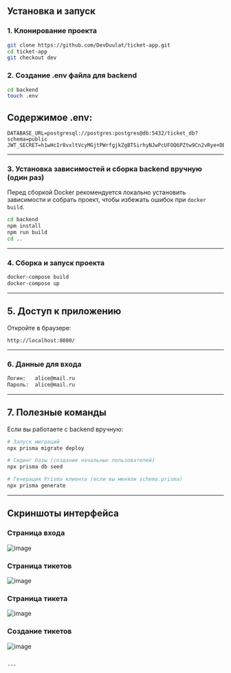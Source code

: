 
## Установка и запуск

### 1. Клонирование проекта

```bash
git clone https://github.com/DevDuulat/ticket-app.git
cd ticket-app
git checkout dev
````

### 2. Создание .env файла для backend

```bash
cd backend
touch .env
```

## Содержимое .env:

```env
DATABASE_URL=postgresql://postgres:postgres@db:5432/ticket_db?schema=public
JWT_SECRET=h1wHcIr8vxltVcyMGjtPWrfgjkZgBTSirhyNJwPcUFOQ6PZtw9Cn2vRye+DB9SF4
```

---

### 3. Установка зависимостей и сборка backend вручную (один раз)

Перед сборкой Docker рекомендуется локально установить зависимости и собрать проект, чтобы избежать ошибок при `docker build`.

```bash
cd backend
npm install
npm run build
cd ..
```

---

### 4. Сборка и запуск проекта

```bash
docker-compose build
docker-compose up
```

---

## 5. Доступ к приложению

Откройте в браузере:

```
http://localhost:8080/
```

---

### 6. Данные для входа

```txt
Логин:   alice@mail.ru  
Пароль:  alice@mail.ru
```

---

## 7. Полезные команды

Если вы работаете с backend вручную:

```bash
# Запуск миграций
npx prisma migrate deploy

# Сидинг базы (создание начальных пользователей)
npx prisma db seed

# Генерация Prisma клиента (если вы меняли schema.prisma)
npx prisma generate
```

---

## Скриншоты интерфейса

### Страница входа

![image](https://github.com/user-attachments/assets/400c52fb-c239-4419-ace7-521dd31413b1)

### Страница тикетов

![image](https://github.com/user-attachments/assets/f9b7bb9d-aec0-467a-b83c-38136dc5baf6)

### Страница тикета

![image](https://github.com/user-attachments/assets/8c9190fa-324c-4b48-abcf-c0b9da4efb45)

### Создание тикетов

![image](https://github.com/user-attachments/assets/9e974da8-7c65-4b63-b95f-74bcdcb25b1c)

```

---

